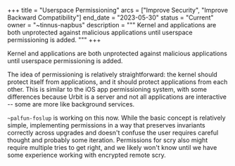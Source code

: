 +++
title = "Userspace Permissioning"
arcs = ["Improve Security", "Improve Backward Compatibility"]
end_date = "2023-05-30"
status = "Current"
owner = "~tinnus-napbus"
description = """
Kernel and applications are both unprotected against malicious applications until userspace permissioning is added.
"""
+++

Kernel and applications are both unprotected against malicious applications until userspace permissioning is added.

The idea of permissioning is relatively straightforward: the kernel should protect itself from applications, and it should protect applications from each other.  This is similar to the iOS app permissioning system, with some differences because Urbit is a server and not all applications are interactive -- some are more like background services.

`~palfun-foslup` is working on this now.  While the basic concept is relatively simple, implementing permissions in a way that preserves invariants correctly across upgrades and doesn't confuse the user requires careful thought and probably some iteration.  Permissions for scry also might require multiple tries to get right, and we likely won't know until we have some experience working with encrypted remote scry.
